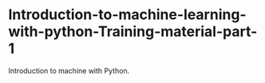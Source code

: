 # Introduction-to-machine-learning-with-python-Training-material-part-1
Introduction to machine with Python.
